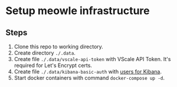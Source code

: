 # Setup meowle infrastructure

## Steps

1. Clone this repo to working directory.
2. Create directory `./.data`.
3. Create file `./.data/vscale-api-token` with VScale API Token. It's required for Let's Encrypt certs.
4. Create file `./.data/kibana-basic-auth` with [users for Kibana](https://docs.traefik.io/v2.0/middlewares/basicauth/#usersfile).
5. Start docker containers with command `docker-compose up -d`.
